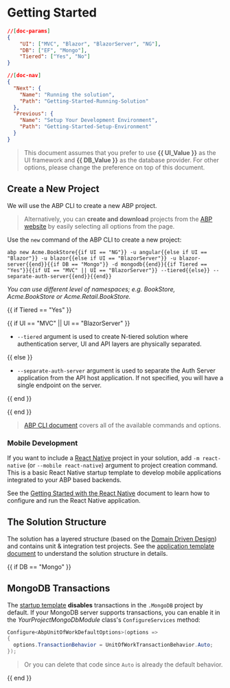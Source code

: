 # Getting Started

````json
//[doc-params]
{
    "UI": ["MVC", "Blazor", "BlazorServer", "NG"],
    "DB": ["EF", "Mongo"],
    "Tiered": ["Yes", "No"]
}
````
````json
//[doc-nav]
{
  "Next": {
    "Name": "Running the solution",
    "Path": "Getting-Started-Running-Solution"
  },
  "Previous": {
    "Name": "Setup Your Development Environment",
    "Path": "Getting-Started-Setup-Environment"
  }
}
````

> This document assumes that you prefer to use **{{ UI_Value }}** as the UI framework and **{{ DB_Value }}** as the database provider. For other options, please change the preference on top of this document.

## Create a New Project

We will use the ABP CLI to create a new ABP project.

> Alternatively, you can **create and download** projects from the [ABP website](https://abp.io/get-started) by easily selecting all options from the page.

Use the `new` command of the ABP CLI to create a new project:

````shell
abp new Acme.BookStore{{if UI == "NG"}} -u angular{{else if UI == "Blazor"}} -u blazor{{else if UI == "BlazorServer"}} -u blazor-server{{end}}{{if DB == "Mongo"}} -d mongodb{{end}}{{if Tiered == "Yes"}}{{if UI == "MVC" || UI == "BlazorServer"}} --tiered{{else}} --separate-auth-server{{end}}{{end}}
````

*You can use different level of namespaces; e.g. BookStore, Acme.BookStore or Acme.Retail.BookStore.* 

{{ if Tiered == "Yes" }}

{{ if UI == "MVC" || UI == "BlazorServer" }}

* `--tiered` argument is used to create N-tiered solution where authentication server, UI and API layers are physically separated.

{{ else }}

* `--separate-auth-server` argument is used to separate the Auth Server application from the API host application. If not specified, you will have a single endpoint on the server.

{{ end }}

{{ end }}

> [ABP CLI document](../cli/index.md) covers all of the available commands and options.

### Mobile Development

If you want to include a [React Native](https://reactnative.dev/) project in your solution, add `-m react-native` (or `--mobile react-native`) argument to project creation command. This is a basic React Native startup template to develop mobile applications integrated to your ABP based backends.

See the [Getting Started with the React Native](getting-started-react-native.md) document to learn how to configure and run the React Native application.

## The Solution Structure

The solution has a layered structure (based on the [Domain Driven Design](../framework/architecture/domain-driven-design)) and contains unit & integration test projects. See the [application template document](../solution-templates/layered-web-application) to understand the solution structure in details. 

{{ if DB == "Mongo" }}

## MongoDB Transactions

The [startup template](../solution-templates) **disables** transactions in the `.MongoDB` project by default. If your MongoDB server supports transactions, you can enable it in the *YourProjectMongoDbModule* class's `ConfigureServices` method:

  ```csharp
Configure<AbpUnitOfWorkDefaultOptions>(options =>
{
    options.TransactionBehavior = UnitOfWorkTransactionBehavior.Auto;
});
  ```

> Or you can delete that code since `Auto` is already the default behavior.

{{ end }}